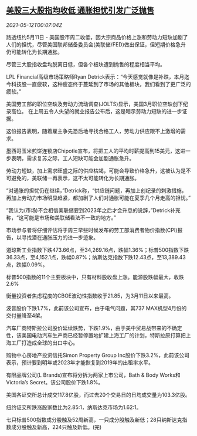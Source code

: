 <!--1620779463000-->
[美股三大股指均收低 通胀担忧引发广泛抛售](https://cn.reuters.com/article/usa-stock-close-0511-tues-idCNKBS2CT007)
------

<div><i>2021-05-12T00:07:04Z</i></div><p>路透纽约5月11日 - 美国股市周二收低，因大宗商品价格上涨和劳动力短缺加剧了人们的担忧，尽管美国联邦储备委员会(美联储/FED)做出保证，但短期价格急升仍可能转化为长期通胀。</p><p>尽管三大股指收盘均脱离日低，但各个板块遭到抛售的程度相当平均。</p><p>LPL Financial高级市场策略师Ryan Detrick表示：“今天感觉就像是补跌，本月迄今科技股一直疲软，这种疲态终于蔓延到了市场的其他板块，我们看到了更广泛的疲软。”</p><p>美国劳工部的职位空缺及劳动力流动调查(JOLTS)显示，美国3月职位空缺创下纪录高位。 在上周五令人失望的就业报告公布后，这是暗示劳动力短缺的进一步证据。</p><p>这份报告表明，随着雇主争先恐后地寻找合格工人，劳动力供应跟不上激增的需求。</p><p>墨西哥玉米煎饼连锁店Chipotle宣布，将把工人的平均时薪提高到15美元，这进一步表明，需求复苏之际，工人短缺可能会加剧通胀急升。</p><p>劳动力短缺，加上需求旺盛之际的供应枯竭，可能会导致价格急升，这被认为是不可避免的，美联储一再表示，这不太可能转化为长期通胀。</p><p>“对通胀的担忧仍在继续，”Detrick称，“供应链问题，再加上创纪录的刺激措施，再加上劳动力市场明显趋紧，都加剧了人们对通胀可能在夏季几个月走高的担忧。”</p><p>“我认为(市场)不会相信美联储要到2023年之后才会升息的说辞，”Detrick补充称，“这可能是市场和美联储看法不一致的地方。”</p><p>市场参与者将仔细评估将于周三早些时候发布的劳工部消费者物价指数(CPI)报告，以寻找潜在通胀压力的进一步迹象。</p><p>道琼斯工业指数下跌473.66点，至34,269.16点，跌幅1.36%；标普500指数下跌36.33点，至4,152.1点，跌幅0.87%；纳斯达克指数下跌12.43点，至13,389.43点，跌幅0.09%。</p><p>标普500指数的11个主要板块中，只有材料股收盘上涨。能源股跌幅最大，收跌2.6%</p><p>衡量投资者焦虑程度的CBOE波动性指数收于21.85，为3月11日以来最高。</p><p>波音股价下跌1.7%，此前该公司宣布，由于电气问题，其737 MAX机型4月份的交付量降至4架。</p><p>汽车厂商特斯拉公司股价延续跌势，下跌1.9%，由于美中贸易战带来的不确定性，该美国电动汽车生产商已经暂停置地扩建上海工厂的计划，特斯拉原打算把上海工厂打造成全球的出口中心。</p><p>购物中心房地产投资信托Simon Property Group Inc股价下跌3.2%，此前该公司表示，预计要到明年或2023年才能恢复到2019年的出租率水平。</p><p>有限品牌公司(L Brands)宣布将分拆为两家上市公司，Bath &amp; Body Works和Victoria’s Secret。该公司股价下跌1.8%。</p><p>美国各证交所总计成交117.8亿股，而过去20个交易日的日均成交量为103.3亿股。</p><p>纽约证交所跌涨股家数比为2.85:1，纳斯达克市场为1.62:1。</p><p>七只标普500指数成分股触及52周新高，一只成分股触及新低；28只纳斯达克指数成分股触及新高，224只触及新低。(完)</p>
